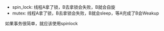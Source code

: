 

- spin_lock: 线程A拿了锁，B去拿锁会失败，B就会自旋
- mutex: 线程A拿了锁，B去拿锁会失败，B就会sleep，等A完成了B会Weakup

如果事务很简单，就应该使用spinlock